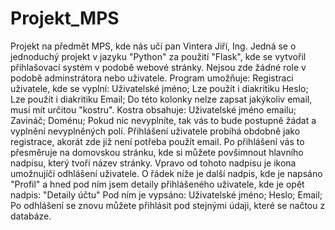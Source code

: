 # Projekt_MPS
Projekt na předmět MPS, kde nás učí pan Vintera Jiří, Ing.
Jedná se o jednoduchý projekt v jazyku "Python" za použití "Flask",
kde se vytvořil přihlašovací systém v podobě webové stránky.
Nejsou zde žádné role v podobě adminstrátora nebo uživatele.
Program umožňuje:
  Registraci uživatele, kde se vyplní:
    Uživatelské jméno;
      Lze použít i diakritiku
    Heslo;
      Lze použít i diakritiku
    Email;
      Do této kolonky nelze zapsat jakýkoliv email, musí mít určitou "kostru".
      Kostra obsahuje:
        Uživatelské jméno emailu;
        Zavináč;
        Doménu;
    Pokud nic nevyplníte, tak vás to bude postupně žádat a vyplnění nevyplněných polí.
  Přihlášení uživatele probíhá obdobně jako registrace, akorát zde již není potřeba použít email.
  Po přihlášení vás to přesměruje na domovskou stránku, kde si můžete povšimnout hlavního nadpisu, který tvoří název stránky.
  Vpravo od tohoto nadpisu je ikona umožnujíčí odhlášení uživatele.
  O řádek níže je další nadpis, kde je napsáno "Profil" a hned pod ním jsem detaily přihlášeného uživatele,
  kde je opět nadpis: "Detaily účtu"
  Pod ním je vypsáno:
    Uživatelské jméno;
    Heslo;
    Email;
Po odhlášení se znovu můžete přihlásit pod stejnými údaji, které se načtou z databáze.
